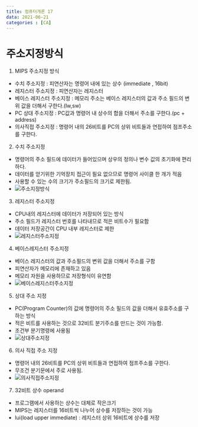 ```yaml
---
title: 컴퓨터개론 17
data: 2021-06-21
categories : [CA]
---
```


# 주소지정방식

1. MIPS 주소지정 방식
- 수치 주소지정 : 피연산자는 명령어 내에 있는 상수 (immediate , 16bit)
- 레지스터 주소지정 : 피연산자는 레지스터
- 베이스 레지스터 주소지정 : 메모리 주소는 베이스 레지스터의 값과 주소 필드의 변위 값을 더해서 구한다.(lw,sw)
- PC 상대 주소지정 : PC값과 명령어 내 상수의 합을 더해서 주소를 구한다.(pc + address)
- 의사직접 주소지정 : 명령어 내의 26비트를 PC의 상위 비트들과 연접하여 점프주소를 구한다.
2. 수치 주소지정
- 명령어의 주소 필드에 데이터가 들어있으며 상우의 정의나 변수 값의 초기화에 편리하다.
- 데이터를 얻기위한 기억장치 접근이 필요 없으므로 명령어 사이클 한 개가 적음
- 사용할 수 있는 수의 크기가 주소필드의 크기로 제한됨.
- ![주소지정방식]()
3. 레지스터 주소지정
- CPU내의 레지스터에 데이터가 저장되어 있는 방식
- 주소 필드가 레지스터 번호를 나타내므로 적은 비트수가 필요함
- 데이터 저장공간이 CPU 내부 레지스터로 제한
- ![레지스터주소지정]()
4. 베이스레지스터 주소지정
- 베이스 레지스터의 값과 주소필드의 변위 값을 더해서 주소를 구함
- 피연산자가 메모리에 존재하고 있음
- 메모리 자원을 사용하므로 저장형식이 유연함
- ![베이스레지스터주소지정]()
5. 상대 주소 지정
- PC(Program Counter)의 값에 명령어의 주소 필드의 값을 더해서 유효주소를 구하는 방식
- 적은 비트를 사용하는 것으로 32비트 분기주소를 만드는 것이 가능함.
- 조건부 분기명령에 사용됨
- ![상대주소지정]()
6. 의사 직접 주소 지정
- 명령어 내의 26비트를 PC의 상위 비트들과 연접하여 점프주소를 구한다.
- 무조건 분기문에서 주로 사용됨.
- ![의사직접주소지정]()
7. 32비트 상수 operand
- 프로그램에서 사용하는 상수는 대체로 작은크기
- MIPS는 레지스터를 16비트씩 나누어 상수를 저장하는 것이 가능
- lui(load upper immediate) : 레지스터 상위 16비트에 상수를 저장